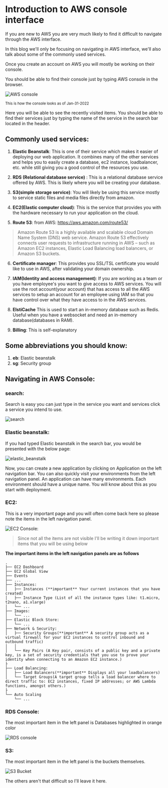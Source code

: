 # Introduction to AWS console interface

If you are new to AWS you are very much likely to find it difficult to navigate through the AWS interface.

In this blog we'll only be focusing on navigating in AWS interface, we'll also talk about some of the commonly used services.

Once you create an account on AWS you will mostly be working on their console.

You should be able to find their console just by typing AWS console in the browser.

![AWS console](https://github.com/PaulleDemon/AWS-deployment/blob/master/images/AWSinterface/aws_console.jpg)

<sub>This is how the console looks as of Jan-31-2022</sub>

Here you will be able to see the recently visited items. You should be able to find their services just by typing the name of the service in the search bar located in the header.

## Commonly used services: 

1. **Elastic Beanstalk**: This is one of their service which makes it easier of deploying our web application. It combines many of the other services and helps you to easily create a database, ec2 instance, loadbalancer, etc. while still giving you a good control of the resources you use.

2. **RDS (Relational database service)** : 
    This is a relational database service offered by AWS. This is likely where you will be creating your database.

3. **S3(simple storage service)**: You will likely be using this service mostly to service static files and media files directly from amazon.

4. **EC2(Elastic computer cloud)**: This is the service that provides you with the hardware necessary to run your application on the cloud.

5. **Route 53**: 
from AWS:  https://aws.amazon.com/route53/
> Amazon Route 53 is a highly available and scalable cloud Domain Name System (DNS) web service. Amazon Route 53 effectively connects user requests to infrastructure running in AWS – such as Amazon EC2 instances, Elastic Load Balancing load balancers, or Amazon S3 buckets.

6. **Certificate manager**: This provides you SSL/TSL certificate you would like to use in AWS, after validating your domain ownership.

7. **IAM(Identity and access management)**: If you are working as a team or you have employee's you want to give access to AWS services. You will use the root account(your account) that has access to all the AWS services to setup an account for an employee using IAM so that you have control over what they have access to in the AWS services.

8. **ElstiCache** This is used to start an in-memory database such as Redis. Useful when you have a websocket and need an in-memory database(databases in RAM).

9. **Billing**: This is self-explanatory

## Some abbreviations you should know:

1. **eb**: Elastic beanstalk
2. **sg**: Security group


## Navigating in AWS Console: 

### search:

Search is easy you can just type in the service you want and services click a service you intend to use.

![search](https://github.com/PaulleDemon/AWS-deployment/blob/master/images/AWSinterface/search.jpg)

### Elastic beanstalk:

If you had typed Elastic beanstalk in the search bar, you would be presented with the below page:

![elastic_beanstalk](https://github.com/PaulleDemon/AWS-deployment/blob/master/images/AWSinterface/elastic_branstalk.jpg)

Now, you can create a new application by clicking on Application on the left navigation bar. You can also quickly visit your environments from the left navigation panel. An application can have many environments. Each environment should have a unique name. You will know about this as you start with deployment. 

### EC2:

This is a very important page and you will often come back here so please note the items in the left navigation panel.
  
![EC2 Console](https://github.com/PaulleDemon/AWS-deployment/blob/master/images/AWSinterface/ec2_console.jpg):

>Since not all the items are not visible I'll be writing it down important items that you will be using below

**The important items in the left navigation panels are as follows**

```
.
├── EC2 Dashboard
├── EC2 Global View
├── Events
├── ...
├── Instances:
│   ├── Instances (**important** Your current instances that you have created)
│   ├── Instance Type (List of all the instance types like: t1.micro, t2nano, a1.xlarge)
│   └── ...
├── Images:
│   └── ...
├── Elastic Block Store:
│   └── ...
├── Network & Security:
│   ├── Security Groups(**important** A security group acts as a virtual firewall for your EC2 instances to control inbound and outbound traffic)
│   │
│   └── Key Pairs (A Key pair, consists of a public key and a private key, is a set of security credentials that you use to prove your identity when connecting to an Amazon EC2 instance.)
├
├── Load Balancing:
│   ├── Load Balancers(**important** Displays all your loadbalancers)
│   └── Target Groups(A target group tells a load balancer where to direct traffic to: EC2 instances, fixed IP addresses; or AWS Lambda functions, amongst others.)
├
└── Auto Scaling
    └── ...
```


### RDS Console:

The most important item in the left panel is Databases highlighted in orange color

![RDS console](https://github.com/PaulleDemon/AWS-deployment/blob/master/images/AWSinterface/RDS_dashboard.jpg)

### S3: 

The most important item in the left panel is the buckets themselves.

![S3 Bucket](https://github.com/PaulleDemon/AWS-deployment/blob/master/images/AWSinterface/s3.jpg)

The others aren't that difficult so I'll leave it here.
